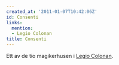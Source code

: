 ```yaml
---
created_at: '2011-01-07T10:42:06Z'
id: Consenti
links:
  mention:
  - Legio Colonan
title: Consenti
---
```


Ett av de tio magikerhusen i [Legio Colonan].

  [Legio Colonan]: Legio_Colonan